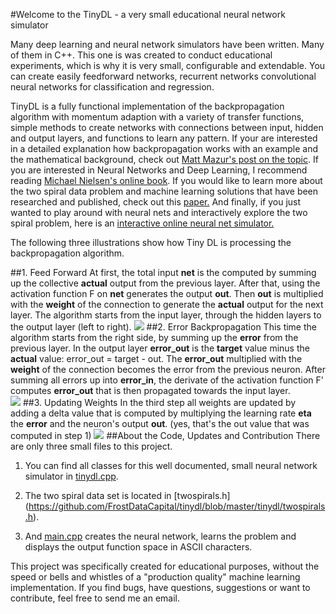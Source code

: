 #Welcome to the TinyDL - a very small educational neural network simulator

Many deep learning and neural network simulators have been written. Many of them in C++. This one is was created to conduct educational  experiments, which is why it is very small, configurable and extendable. You can create easily feedforward networks, recurrent networks convolutional neural networks for classification and regression.

TinyDL is a fully functional implementation of the backpropagation algorithm with momentum adaption with a variety of transfer functions, simple methods to create networks with connections between input, hidden and output layers, and functions to learn any pattern. If your are interested in a detailed explanation how backpropagation works with an example and the mathematical background, check out [Matt Mazur's post on the topic](https://mattmazur.com/2015/03/17/a-step-by-step-backpropagation-example/). If you are interested in Neural Networks and Deep Learning, I recommend reading [Michael Nielsen's online book](http://neuralnetworksanddeeplearning.com/). If you would like to learn more about the two spiral data problem and machine learning solutions that have been researched and published, check out this [paper.](https://pdfs.semanticscholar.org/3d2a/43ce330428822a03df61b3267e19a6c529e2.pdf) And finally, if you just wanted to play around with neural nets and interactively explore the two spiral problem, here is an [interactive online neural net simulator.](http://playground.tensorflow.org/#activation=sigmoid&batchSize=7&dataset=spiral&regDataset=reg-plane&learningRate=0.03&regularizationRate=0&noise=0&networkShape=1&seed=0.36963&showTestData=false&discretize=true&percTrainData=50&x=true&y=true&xTimesY=false&xSquared=false&ySquared=false&cosX=false&sinX=false&cosY=false&sinY=false&collectStats=false&problem=classification) 

The following three illustrations show how Tiny DL is processing the backpropagation algorithm.

##1. Feed Forward
At first, the total input **net** is the computed by summing up the collective **actual** output from the previous layer. After that, using the activation function F on **net** generates the output **out**. Then **out** is multiplied with the **weight** of the connection to generate the **actual** output for the next layer. The algorithm starts from the input layer, through the hidden layers to the output layer (left to right).
![](https://cloud.githubusercontent.com/assets/17483266/15032402/5105f8a6-1215-11e6-8af1-564cd19c3346.jpg)
##2. Error Backpropagation
This time the algorithm starts from the right side, by summing up the **error** from the previous layer. In the output layer **error_out** is the **target** value minus the **actual** value: error_out = target - out.
The **error_out** multiplied with the **weight** of the connection becomes the error from the previous neuron. After summing all errors up into **error_in**, the derivate of the activation function F' computes **error_out** that is then propagated towards the input layer.   
![](https://cloud.githubusercontent.com/assets/17483266/15032419/7d7cefa2-1215-11e6-9858-0f556de335b7.jpg)
##3. Updating Weights
In the third step all weights are updated by adding a delta value that is computed by multiplying the learning rate **eta** the **error** and the neuron's output **out**. (yes, that's the out value that was computed in step 1)
![](https://cloud.githubusercontent.com/assets/17483266/15032421/8da56882-1215-11e6-815f-dc10e97dfef4.jpg)
##About the Code, Updates and Contribution
There are only three small files to this project. 

1. You can find all classes for this well documented, small neural network simulator in [tinydl.cpp](https://github.com/FrostDataCapital/tinydl/blob/master/tinydl/tinydl.cpp). 

2. The two spiral data set is located in [twospirals.h]  (https://github.com/FrostDataCapital/tinydl/blob/master/tinydl/twospirals.h).

3. And [main.cpp](https://github.com/FrostDataCapital/tinydl/blob/master/tinydl/main.cpp) creates the neural network, learns 
the problem and displays the output function space in ASCII characters.

This project was specifically created for educational purposes, without the speed or bells and whistles of a "production quality" machine learning implementation. If you find bugs, have questions, suggestions or want to contribute, feel free to send me an email.


